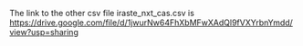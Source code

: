 The link to the other csv file
iraste_nxt_cas.csv is https://drive.google.com/file/d/1jwurNw64FhXbMFwXAdQl9fVXYrbnYmdd/view?usp=sharing

